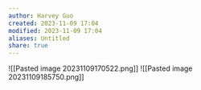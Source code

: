 ```yaml
---
author: Harvey Guo
created: 2023-11-09 17:04
modified: 2023-11-09 17:04
aliases: Untitled
share: true
---
```

![[Pasted image 20231109170522.png]]
![[Pasted image 20231109185750.png]]

